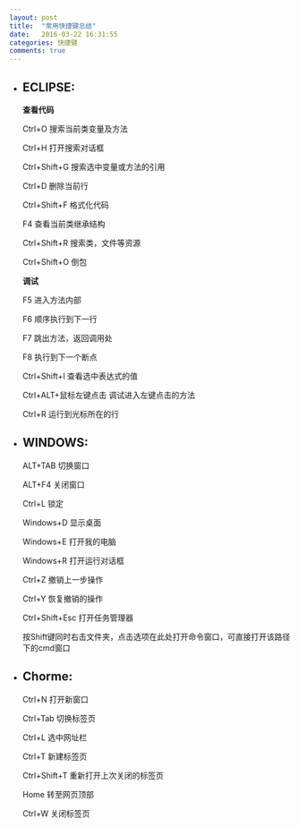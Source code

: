 ```yaml
---
layout: post
title:  "常用快捷键总结"
date:   2016-03-22 16:31:55
categories: 快捷键 
comments: true
---
```

- ## ECLIPSE:

   **查看代码**
   
   Ctrl+O 搜索当前类变量及方法

   Ctrl+H 打开搜索对话框

   Ctrl+Shift+G  搜索选中变量或方法的引用

   Ctrl+D 删除当前行

   Ctrl+Shift+F 格式化代码

   F4 查看当前类继承结构

   Ctrl+Shift+R 搜索类，文件等资源

   Ctrl+Shift+O 倒包
   
   **调试**
     
     F5 进入方法内部
     
     F6 顺序执行到下一行
     
     F7 跳出方法，返回调用处
     
     F8 执行到下一个断点

     Ctrl+Shift+I  查看选中表达式的值

     Ctrl+ALT+鼠标左键点击   调试进入左键点击的方法

     Ctrl+R   运行到光标所在的行
     
- ## WINDOWS:
   
   ALT+TAB 切换窗口
   
   ALT+F4  关闭窗口
   
   Ctrl+L  锁定
   
   Windows+D 显示桌面
   
   Windows+E 打开我的电脑
   
   Windows+R 打开运行对话框
   
   Ctrl+Z 撤销上一步操作
   
   Ctrl+Y 恢复撤销的操作
   
   Ctrl+Shift+Esc 打开任务管理器

   按Shift键同时右击文件夹，点击选项在此处打开命令窗口，可直接打开该路径下的cmd窗口
   
- ## Chorme:
  
   Ctrl+N 打开新窗口
   
   Ctrl+Tab 切换标签页
   
   Ctrl+L 选中网址栏
   
   Ctrl+T 新建标签页
   
   Ctrl+Shift+T 重新打开上次关闭的标签页
   
   Home 转至网页顶部
   
   Ctrl+W 关闭标签页
   